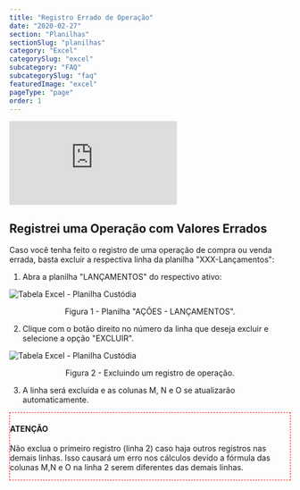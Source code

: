 ```yaml
---
title: "Registro Errado de Operação"
date: "2020-02-27"
section: "Planilhas"
sectionSlug: "planilhas"
category: "Excel"
categorySlug: "excel"
subcategory: "FAQ"
subcategorySlug: "faq"
featuredImage: "excel"
pageType: "page"
order: 1
---
```



<div class="iframe-container">
<iframe src="https://www.youtube.com/embed/Lg36lgA9d0g" frameborder="0" allow="accelerometer; autoplay; encrypted-media; gyroscope; picture-in-picture" allowfullscreen></iframe>
</div>

## Registrei uma Operação com Valores Errados

Caso você tenha feito o registro de uma operação de compra ou venda errada, basta excluir a respectiva linha da planilha "XXX-Lançamentos":

1. Abra a planilha "LANÇAMENTOS" do respectivo ativo:

![Tabela Excel - Planilha Custódia](../img/faq-lancamento-errado-001.jpg)

<p class="legenda" style="text-align:center">Figura 1 - Planilha "AÇÕES - LANÇAMENTOS".</p>

2. Clique com o botão direito no número da linha que deseja excluir e selecione a opção "EXCLUIR".

![Tabela Excel - Planilha Custódia](../img/faq-lancamento-errado-002.jpg)

<p class="legenda" style="text-align:center">Figura 2 - Excluindo um registro de operação.</p>

3. A linha será excluída e as colunas M, N e O se atualizarão automaticamente.


<div class="borderBox" style="border: 1px dashed red">

<h4>ATENÇÃO</h4>

Não exclua o primeiro registro (linha 2) caso haja outros registros nas demais linhas. Isso causará um erro nos cálculos devido a fórmula das colunas M,N e O na linha 2 serem diferentes das demais linhas.

</div>